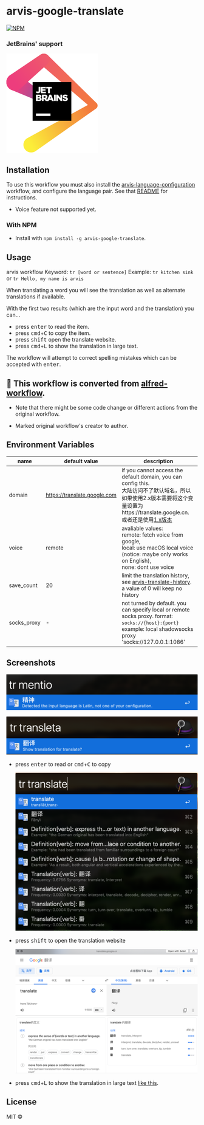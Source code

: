 # arvis-google-translate
[![NPM](https://nodei.co/npm/arvis-google-translate.png)](https://nodei.co/npm/arvis-google-translate/)

### JetBrains' support

[![jetbrain](media/jetbrains.svg)](https://www.jetbrains.com/?from=arvis-google-translate)

## Installation

To use this workflow you must also install the [arvis-language-configuration](https://github.com/jopemachine/arvis-language-configuration) workflow, and configure the language pair. See that [README](https://github.com/jopemachine/arvis-language-configuration) for instructions.

* Voice feature not supported yet.

### With NPM
- Install with `npm install -g arvis-google-translate`.

## Usage

arvis workflow Keyword: `tr [word or sentence]`
Example: `tr kitchen sink` or `tr Hello, my name is arvis`

When translating a word you will see the translation as well as alternate translations if available.

With the first two results (which are the input word and the translation) you can…
- press <kbd>enter</kbd> to read the item.
- press <kbd>cmd</kbd>+<kbd>C</kbd> to copy the item.
- press <kbd>shift</kbd> open the translate website.
- press <kbd>cmd</kbd>+<kbd>L</kbd> to show the translation in large text.

The workflow will attempt to correct spelling mistakes which can be accepted with <kbd>enter</kbd>.

## 🔗 This workflow is converted from [alfred-workflow](https://github.com/xfslove/alfred-google-translate).

* Note that there might be some code change or different actions from the original workflow.

* Marked original workflow's creator to author.

## Environment Variables

| name       | default value                | description                                                  |
| ---------- | ---------------------------- | ------------------------------------------------------------ |
| domain     | https://translate.google.com | if you cannot access the default domain, you can config this. <br />大陆访问不了默认域名，所以如果使用2.x版本需要将这个变量设置为https://translate.google.cn. 或者还是使用[1.x版本](https://github.com/xfslove/arvis-google-translate/tree/v1.x) |
| voice      | remote                       | avaliable values: <br />remote: fetch voice from google, <br />local: use macOS local voice (notice: maybe only works on English),<br />none: dont use voice |
| save_count | 20                           | limit the translation history, see [arvis-translate-history](https://github.com/xfslove/arvis-translate-history).  <br />a value of 0 will keep no history |
| socks_proxy| -                            | not turned by default. you can specify local or remote socks proxy. format: `socks://{host}:{port}` example: local shadowsocks proxy 'socks://127.0.0.1:1086' |

##### 

## Screenshots

  ![](media/detect-lang.png)

  ![corrected.png](media/corrected.png)

- press <kbd>enter</kbd> to read or <kbd>cmd</kbd>+<kbd>C</kbd> to copy

    ![general.png](media/general.png)

- press <kbd>shift</kbd> to open the translation website

    ![quicklook.png](media/quicklook.png)

- press <kbd>cmd</kbd>+<kbd>L</kbd> to show the translation in large text [like this](#hotkey-and-largetype-snapshot).


## License

MIT © 

